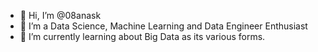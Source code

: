 - 👋 Hi, I’m @08anask
- 👀 I’m a Data Science, Machine Learning and Data Engineer Enthusiast
- 🌱 I’m currently learning about Big Data as its various forms.

<!---
08anask/08anask is a ✨ special ✨ repository because its `README.md` (this file) appears on your GitHub profile.
You can click the Preview link to take a look at your changes.
--->
